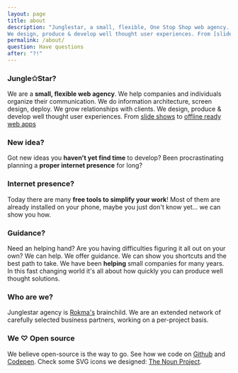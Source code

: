 ```yaml
---
layout: page
title: about
description: "Junglestar, a small, flexible, One Stop Shop web agency. We do information architecture, screen design, deploy. Packed solutions all-included. Or top quality custom designs on the cheap. We help companies and individuals organize their communication. We grow relationships with clients.
We design, produce & develop well thought user experiences. From [slide shows](http://revealing.junglestar.org/#/8/1) to [offline ready web apps]"
permalink: /about/
question: Have questions
after: "?!"
---
```


### Jungle✩Star?

We are a **small, flexible web agency**.
We help companies and individuals organize their communication.
We do information architecture, screen design, deploy.
We grow relationships with clients.
We design, produce & develop well thought user experiences. From [slide shows](http://revealing.junglestar.org/#/8/1) to [offline ready web apps](https://junglesta.github.io/wherenodoctor/?ref=junglestar-about)

### New idea?

Got new ideas you **haven't yet find time** to develop?
Been procrastinating planning a **proper internet presence** for long?

### Internet presence?

Today there are many **free tools to simplify your work**! Most of them are already installed on your phone, maybe you just don't know yet...  we can show you how.

### Guidance?

Need an helping hand? Are you having difficulties figuring it all out on your own? We can help. We offer guidance. We can show you shortcuts and the best path to take. We have been **helping** small companies for many years. In this fast changing world it's all about how quickly you can produce well thought solutions.

### Who are we?

Junglestar agency is [Rokma's](http://rokma.com) brainchild. We are an extended network of carefully selected business partners, working on a per-project basis.


### We ♡ Open source

We believe open-source is the way to go. See how we code on [Github](https://github.com/junglesta) and [Codepen](https://codepen.io/rokma).
Check some SVG icons we designed: [The Noun Project](https://thenounproject.com/rokma/collections/).
